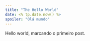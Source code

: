 ```yaml
---
title: "The Hello World"
date: <% tp.date.now() %>
spoiler: "Olá mundo"
---
```



Hello world, marcando o primeiro post.